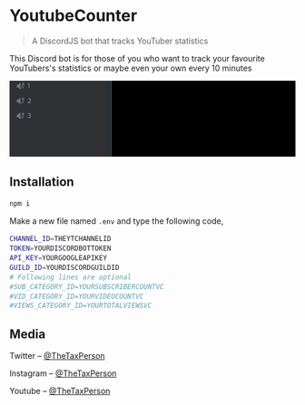 # YoutubeCounter
> A DiscordJS bot that tracks YouTuber statistics

This Discord bot is for those of you who want to track your favourite YouTubers's statistics or maybe even your own every 10 minutes

![](usage.gif)

## Installation

```sh
npm i
```
Make a new file named `.env` and type the following code,
```sh
CHANNEL_ID=THEYTCHANNELID
TOKEN=YOURDISCORDBOTTOKEN
API_KEY=YOURGOOGLEAPIKEY
GUILD_ID=YOURDISCORDGUILDID
# Following lines are optional
#SUB_CATEGORY_ID=YOURSUBSCRIBERCOUNTVC
#VID_CATEGORY_ID=YOURVIDEOCOUNTVC
#VIEWS_CATEGORY_ID=YOURTOTALVIEWSVC
```

## Media

Twitter – [@TheTaxPerson](https://twitter.com/TheTaxPerson)

Instagram – [@TheTaxPerson](https://instagram.com/TheTaxPerson)

Youtube – [@TheTaxPerson](https://youtube.com/TheTaxPerson)


